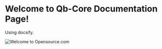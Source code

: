 # Welcome to Qb-Core Documentation Page!

Using docsify.

![Welcome to Opensource.com](https://cdn.discordapp.com/attachments/870094209783308299/871134608111042630/header.png)
